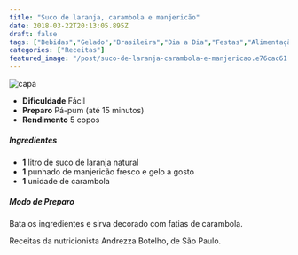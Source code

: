 ```yaml
---
title: "Suco de laranja, carambola e manjericão"
date: 2018-03-22T20:13:05.895Z
draft: false
tags: ["Bebidas","Gelado","Brasileira","Dia a Dia","Festas","Alimentação saudável","Alimentos funcionais"]
categories: ["Receitas"]
featured_image: "/post/suco-de-laranja-carambola-e-manjericao.e76cac61.jpg"
---
```


![capa](/post/suco-de-laranja-carambola-e-manjericao.e76cac61.jpg)

*   **Dificuldade** Fácil
*   **Preparo** Pá-pum (até 15 minutos)
*   **Rendimento** 5 copos

##### Ingredientes

*   **1** litro de suco de laranja natural
*   **1** punhado de manjericão fresco e gelo a gosto
*   **1** unidade de carambola

##### Modo de Preparo

Bata os ingredientes e sirva decorado com fatias de carambola.

Receitas da nutricionista Andrezza Botelho, de São Paulo.
